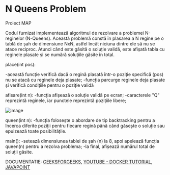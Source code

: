 # N Queens Problem
Proiect MAP


Codul furnizat implementează algoritmul de rezolvare a problemei N-reginelor (N-Queens). Această problemă constă în plasarea a N regine pe o tablă de șah de dimensiune NxN, astfel încât niciuna dintre ele să nu se atace reciproc. Atunci când este găsită o soluție validă, este afișată tabla cu reginele plasate și se numără soluțiile găsite în total.

place(int pos): 

-această funcție verifică dacă o regină plasată într-o poziție specifică (pos) nu se atacă cu reginele deja plasate; 
-funcția parcurge reginele deja plasate și verifică condițiile pentru o poziție validă

afisare(int n):
-funcția afișează o soluție validă pe ecran;
-caracterele "Q" reprezintă reginele, iar punctele reprezintă pozițiile libere;

![image](https://github.com/M04-a/Queen/assets/148650433/524b6498-5de5-4750-988d-6392e87fd0b0)



queen(int n):
-funcția folosește o abordare de tip backtracking pentru a încerca diferite poziții pentru fiecare regină până când găsește o soluție sau epuizează toate posibilitățile.

main():
-setează dimensiunea tablei de șah (n) la 8, apoi apelează funcția queen(n) pentru a rezolva problema;
-la final, afișează numărul total de soluții găsite.


DOCUMENTATIE:
[GEEKSFORGEEKS](https://www.geeksforgeeks.org/execution-of-c-program-using-docker-environment/),
[YOUTUBE - DOCKER TUTORIAL](https://www.youtube.com/watch?v=uYpeaN9sYVw&t=368s),
[JAVAPOINT](https://www.javatpoint.com/n-queens-problems)
